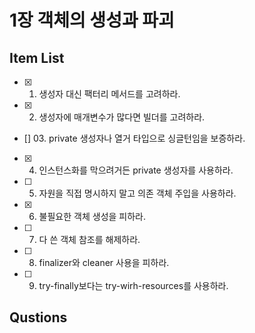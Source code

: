 # 1장 객체의 생성과 파괴

## Item List
- [x] 01. 생성자 대신 팩터리 메서드를 고려하라.
- [x] 02. 생성자에 매개변수가 많다면 빌더를 고려하라.
- [] 03. private 생성자나 열거 타입으로 싱글턴임을 보증하라.
- [x] 04. 인스턴스화를 막으려거든 private 생성자를 사용하라.
- [ ] 05. 자원을 직접 명시하지 말고 의존 객체 주입을 사용하라.
- [x] 06. 불필요한 객체 생성을 피하라.
- [ ] 07. 다 쓴 객체 참조를 해제하라.
- [ ] 08. finalizer와 cleaner 사용을 피하라.
- [ ] 09. try-finally보다는 try-wirh-resources를 사용하라.

## Qustions


